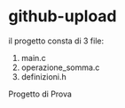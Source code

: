 # github-upload
il progetto consta di 3 file:
1) main.c
2) operazione_somma.c
3) definizioni.h 

Progetto di Prova
